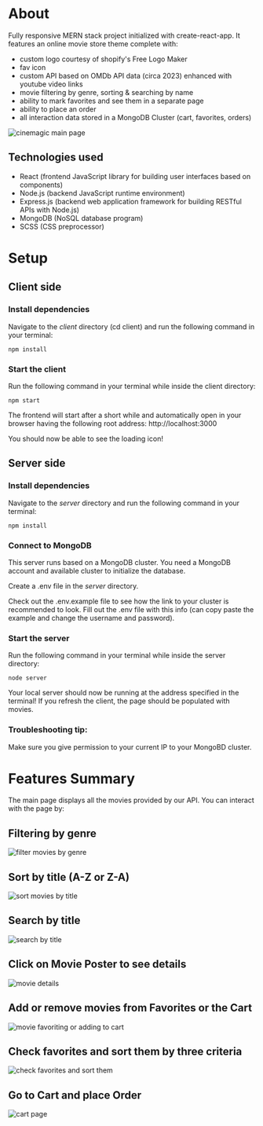# About

Fully responsive MERN stack project initialized with create-react-app. It features an online movie store theme complete with:

- custom logo courtesy of shopify's Free Logo Maker
- fav icon
- custom API based on OMDb API data (circa 2023) enhanced with youtube video links
- movie filtering by genre, sorting & searching by name
- ability to mark favorites and see them in a separate page
- ability to place an order
- all interaction data stored in a MongoDB Cluster (cart, favorites, orders)

![cinemagic main page](https://images2.imgbox.com/13/e3/RBxkpauM_o.jpg)

## Technologies used

- React (frontend JavaScript library for building user interfaces based on components)
- Node.js (backend JavaScript runtime environment)
- Express.js (backend web application framework for building RESTful APIs with Node.js)
- MongoDB (NoSQL database program)
- SCSS (CSS preprocessor)

# Setup

## Client side

### Install dependencies

Navigate to the *client* directory (cd client) and run the following command in your terminal:

```
npm install
```

### Start the client

Run the following command in your terminal while inside the client directory:

```
npm start
```

The frontend will start after a short while and automatically open in your browser having the following root address: http://localhost:3000 

You should now be able to see the loading icon!

## Server side

### Install dependencies

Navigate to the *server* directory and run the following command in your terminal:

```
npm install
```

### Connect to MongoDB

This server runs based on a MongoDB cluster. You need a MongoDB account and available cluster to initialize the database.

Create a .env file in the *server* directory. 

Check out the .env.example file to see how the link to your cluster is recommended to look. Fill out the .env file with this info (can copy paste the example and change the username and password). 

### Start the server

Run the following command in your terminal while inside the server directory:

```
node server
```

Your local server should now be running at the address specified in the terminal! If you refresh the client, the page should be populated with movies.  

### Troubleshooting tip:

Make sure you give permission to your current IP to your MongoBD cluster.

# Features Summary

The main page displays all the movies provided by our API. You can interact with the page by:

## Filtering by genre

![filter movies by genre](https://images2.imgbox.com/0e/24/eNd3DBpK_o.jpg)

## Sort by title (A-Z or Z-A)

![sort movies by title](https://images2.imgbox.com/24/86/d0eZ7OOM_o.jpg)

## Search by title

![search by title](https://images2.imgbox.com/3f/cd/LtzHSWhZ_o.jpg)

## Click on Movie Poster to see details

![movie details](https://images2.imgbox.com/d6/f6/5J6YD7La_o.jpg)

## Add or remove movies from Favorites or the Cart

![movie favoriting or adding to cart](https://images2.imgbox.com/a4/e5/hMHv5Xik_o.jpg)

## Check favorites and sort them by three criteria

![check favorites and sort them](https://images2.imgbox.com/50/03/aH3hikKJ_o.jpg)

## Go to Cart and place Order

![cart page](https://images2.imgbox.com/23/60/3bcLYsNe_o.jpg)